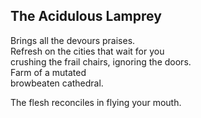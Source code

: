 The Acidulous Lamprey
---------------------
Brings all the devours praises.  
Refresh on the cities that wait for you  
crushing the frail chairs, ignoring the doors.  
Farm of a mutated  
browbeaten cathedral.  
  
The flesh reconciles in flying your mouth.  
